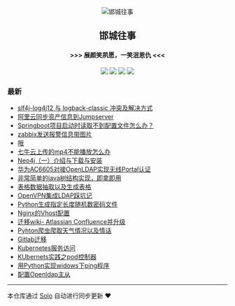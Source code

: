 <p align="center"><img alt="邯城往事" src="https://img.hacpai.com/file/2019/11/guohui-e67e7b3b.png"></p><h2 align="center">
邯城往事
</h2>

<h4 align="center">               >>>  展颜笑夙愿，一笑泯恩仇 <<<</h4>
<p align="center"><a title="邯城往事" target="_blank" href="https://github.com/cuijianzhe/solo-blog"><img src="https://img.shields.io/github/last-commit/cuijianzhe/solo-blog.svg?style=flat-square&color=FF9900"></a>
<a title="GitHub repo size in bytes" target="_blank" href="https://github.com/cuijianzhe/solo-blog"><img src="https://img.shields.io/github/repo-size/cuijianzhe/solo-blog.svg?style=flat-square"></a>
<a title="Solo Version" target="_blank" href="https://github.com/88250/solo/releases"><img src="https://img.shields.io/badge/solo-4.3.0-f1e05a.svg?style=flat-square&color=blueviolet"></a>
<a title="Hits" target="_blank" href="https://github.com/88250/hits"><img src="https://hits.b3log.org/cuijianzhe/solo-blog.svg"></a></p>

### 最新

* [slf4j-log4j12 与 logback-classic 冲突及解决方式](https://www.cjzshilong.cn/articles/2020/07/24/1595569833387.html)
* [阿里云同步资产信息到Jumpserver](https://www.cjzshilong.cn/articles/2020/07/16/1594900059981.html)
* [Springboot项目启动时读取不到配置文件怎么办？](https://www.cjzshilong.cn/articles/2020/07/14/1594726114402.html)
* [zabbix发送报警信息带图片](https://www.cjzshilong.cn/articles/2020/07/09/1594290006252.html)
* [哦](https://www.cjzshilong.cn/articles/2020/07/09/1594274450978.html)
* [七牛云上传的mp4不能播放怎么办](https://www.cjzshilong.cn/articles/2020/07/04/1593823669011.html)
* [Neo4j（一）介绍与下载与安装](https://www.cjzshilong.cn/articles/2020/07/04/1593821933784.html)
* [华为AC6605对接OpenLDAP实现无线Portal认证](https://www.cjzshilong.cn/articles/2020/06/30/1593502682903.html)
* [非常简单的java树结构实现，即拿即用](https://www.cjzshilong.cn/articles/2020/06/24/1592979467491.html)
* [表格数据抽取以及生成表格](https://www.cjzshilong.cn/articles/2020/06/02/1591098366985.html)
* [OpenVPN集成LDAP踩坑记](https://www.cjzshilong.cn/articles/2020/05/20/1589939911381.html)
* [Python生成指定长度随机数密码文件](https://www.cjzshilong.cn/articles/2020/05/14/1589459519906.html)
* [Nginx的Vhost配置](https://www.cjzshilong.cn/articles/2020/05/12/1589284354518.html)
* [迁移wiki- Atlassian Confluence并升级](https://www.cjzshilong.cn/articles/2020/05/07/1588851186350.html)
* [Pyhton爬虫爬取天气情况以及情话](https://www.cjzshilong.cn/articles/2020/04/30/1588249393623.html)
* [Gitlab迁移](https://www.cjzshilong.cn/articles/2020/04/25/1587784213122.html)
* [Kubernetes服务访问](https://www.cjzshilong.cn/articles/2020/04/23/1587624487440.html)
* [KUbernets实践之pod控制器](https://www.cjzshilong.cn/articles/2020/04/22/1587528230774.html)
* [用Python实现widows下ping程序](https://www.cjzshilong.cn/articles/2020/04/18/1587188601330.html)
* [配置Openldap主从](https://www.cjzshilong.cn/articles/2020/04/16/1587026602880.html)



---

本仓库通过 [Solo](https://github.com/88250/solo) 自动进行同步更新 ❤️ 